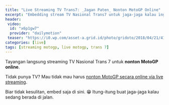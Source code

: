 ```yaml
---
title: "Live Streaming TV Trans7: _Jagan Paten_ Nonton MotoGP Online"
excerpt: "Embedding stream TV Nasional Trans7 untuk jaga-jaga kalau ingin **nonton MotoGP** saat sedang di jalan"
header:
 video:
  id: "x6p1gw7"
  provider: "dailymotion"
 teaser: "https://i0.wp.com/asset-a.grid.id/photo/gridoto/2018/04/21/4161747480.jpg"
categories: [live]
tags: [streaming motogp, live motogp, trans 7]
---
```

Tayangan langsung streaming TV Nasional Trans 7 untuk **nonton MotoGP online**.

Tidak punya TV? Mau tidak mau harus [nonton MotoGP secara online via live streaming](/live/livestreaming-trans-7-motogp/).

Biar tidak kesulitan, embed saja di sini. 😁 Itung-itung buat jaga-jaga kalau sedang berada di jalan.
